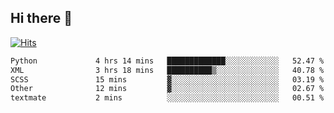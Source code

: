 ## Hi there 👋

<!--
**alihaqberdi/alihaqberdi** is a ✨ _special_ ✨ repository because its `README.md` (this file) appears on your GitHub profile.

Here are some ideas to get you started:

- 🔭 I’m currently working on ...
- 🌱 I’m currently learning ...
- 👯 I’m looking to collaborate on ...
- 🤔 I’m looking for help with ...
- 💬 Ask me about ...
- 📫 How to reach me: ...
- 😄 Pronouns: ...
- ⚡ Fun fact: ...
-->

[![Hits](https://hits.sh/github.com/alihaqberdi.svg)](https://hits.sh/github.com/alihaqberdi/)

<!--START_SECTION:waka-->

```txt
Python             4 hrs 14 mins   █████████████░░░░░░░░░░░░   52.47 %
XML                3 hrs 18 mins   ██████████▒░░░░░░░░░░░░░░   40.78 %
SCSS               15 mins         ▓░░░░░░░░░░░░░░░░░░░░░░░░   03.19 %
Other              12 mins         ▓░░░░░░░░░░░░░░░░░░░░░░░░   02.67 %
textmate           2 mins          ░░░░░░░░░░░░░░░░░░░░░░░░░   00.51 %
```

<!--END_SECTION:waka-->
